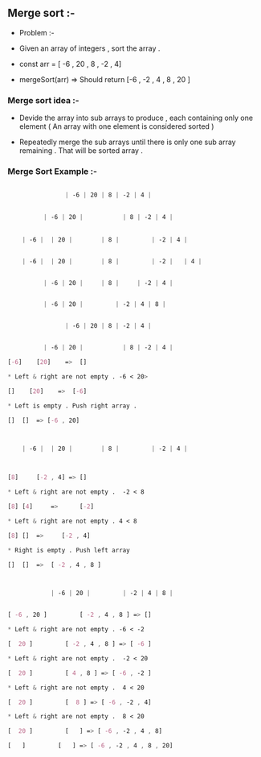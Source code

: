 ## Merge sort :-

* Problem :-

* Given an array of integers , sort the array .

* const arr = [ -6 , 20 , 8 , -2 , 4]

* mergeSort(arr) => Should return [-6 , -2 , 4 , 8 , 20 ]

### Merge sort idea :-

* Devide the array into sub arrays to produce , each containing only one element ( An array with one element is considered sorted )

* Repeatedly merge the sub arrays until there is only one sub array remaining . That will be sorted array .

### Merge Sort Example :-

```css

                | -6 | 20 | 8 | -2 | 4 |
                

          | -6 | 20 |           | 8 | -2 | 4 |
          
          
    | -6 |  | 20 |        | 8 |         | -2 | 4 |


    | -6 |  | 20 |        | 8 |         | -2 |   | 4 |


          | -6 | 20 |     | 8 |     | -2 | 4 |


          | -6 | 20 |         | -2 | 4 | 8 |


                | -6 | 20 | 8 | -2 | 4 |


```

```css

          | -6 | 20 |           | 8 | -2 | 4 |

[-6]    [20]    =>  []

* Left & right are not empty . -6 < 20>

[]    [20]    =>  [-6]

* Left is empty . Push right array .

[]  []  => [-6 , 20]



    | -6 |  | 20 |        | 8 |         | -2 | 4 |



[8]     [-2 , 4] => []

* Left & right are not empty .  -2 < 8

[8] [4]     =>      [-2]    

* Left & right are not empty . 4 < 8

[8] []  =>     [-2 , 4]

* Right is empty . Push left array 

[]  []  =>  [ -2 , 4 , 8 ]



            | -6 | 20 |         | -2 | 4 | 8 |


[ -6 , 20 ]         [ -2 , 4 , 8 ] => []

* Left & right are not empty . -6 < -2

[  20 ]         [ -2 , 4 , 8 ] => [ -6 ]

* Left & right are not empty .  -2 < 20

[  20 ]         [ 4 , 8 ] => [ -6 , -2 ]

* Left & right are not empty .  4 < 20

[  20 ]         [  8 ] => [ -6 , -2 , 4]

* Left & right are not empty .  8 < 20

[  20 ]         [   ] => [ -6 , -2 , 4 , 8]

[   ]         [   ] => [ -6 , -2 , 4 , 8 , 20]

```

